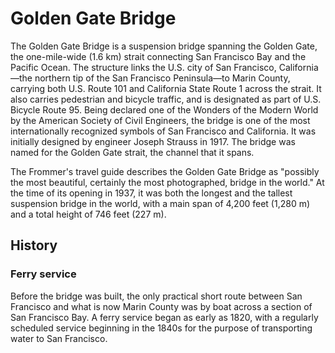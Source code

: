 # Golden Gate Bridge

The Golden Gate Bridge is a suspension bridge spanning the Golden Gate, the one-mile-wide (1.6 km) strait connecting San Francisco Bay and the Pacific Ocean. The structure links the U.S. city of San Francisco, California—the northern tip of the San Francisco Peninsula—to Marin County, carrying both U.S. Route 101 and California State Route 1 across the strait. It also carries pedestrian and bicycle traffic, and is designated as part of U.S. Bicycle Route 95. Being declared one of the Wonders of the Modern World by the American Society of Civil Engineers, the bridge is one of the most internationally recognized symbols of San Francisco and California. It was initially designed by engineer Joseph Strauss in 1917. The bridge was named for the Golden Gate strait, the channel that it spans.

The Frommer's travel guide describes the Golden Gate Bridge as "possibly the most beautiful, certainly the most photographed, bridge in the world." At the time of its opening in 1937, it was both the longest and the tallest suspension bridge in the world, with a main span of 4,200 feet (1,280 m) and a total height of 746 feet (227 m).

## History
### Ferry service
Before the bridge was built, the only practical short route between San Francisco and what is now Marin County was by boat across a section of San Francisco Bay. A ferry service began as early as 1820, with a regularly scheduled service beginning in the 1840s for the purpose of transporting water to San Francisco.

